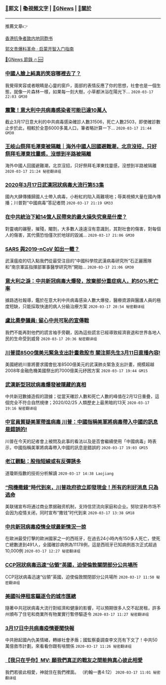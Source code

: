 ###  [:eagle:郭文](https://github.com/ourhimalayas/txt) | [:books:視頻文字](https://github.com/ourhimalayas/txt/blob/master/content/README.md) | [:newspaper:GNews](https://github.com/ourhimalayas/txt/blob/master/content/gnews/README.md) | [:pray:關於](https://github.com/ourhimalayas/home/tree/master/about)
---

推薦文章:point_right:

[香港抗争者致内地同胞书](https://github.com/ourhimalayas/news/blob/master/2019/08/a_letter_from_the_hong_kong_people.md)

[郭文贵爆料革命 · 启蒙开智入门指南](https://github.com/ourhimalayas/txt/issues/1)

[:newspaper:GNews 節錄 :fire: :new:](https://github.com/ourhimalayas/txt/blob/master/content/gnews/README.md) 



### [中國人臉上純真的笑容哪裡去了？](/content/gnews/1/README.md)

我覺得笑容或者眼睛是心靈的窗戶，面部的表情反應了你的思想，社會也是一個生態，就像一片森林一樣，如果每一刻大樹，小草都沐浴在陽光下...  `2020-03-17 22:03 GM30`

### [震驚！意大利中共病毒感染者可能已達10萬人](/content/gnews/2/README.md)

截止3月17日意大利的中共病毒感染確診人數31506，死亡人數2503，即使確診數止步於此，相較於全意6000多萬人口，筆者略計算一下...  `2020-03-17 21:44 GM30`

### [王岐山祭拜毛澤東被隔離｜海外中國人回國避難潮，北京沒招，只好祭拜毛澤東找靈感，沒想到半路被隔離](/content/gnews/3/README.md)

海外中國人回國避難潮，北京沒招，只好祭拜毛澤東找靈感，沒想到半路被隔離  `2020-03-17 21:24 秘密翻译组`

### [2020年3月17日武漢冠狀病毒大流行第53集](/content/gnews/4/README.md)

國內大肆傳播歸國人士帶入病毒，小粉紅的陷入兩難境地；辱美視頻大量在國內傳播；川普對“中國病毒”答記者問  `2020-03-17 21:19 GM33`

### [在中共統治下給14億人民帶來的最大損失究竟是什麼？](/content/gnews/5/README.md)

對靈魂的碾壓，摧殘，閹割，大多數人遠遠沒有意識到，其對社會的傷害，對每個人的傷害，其代價恐怕僅次於地球的毀滅...  `2020-03-17 21:06 GM30`

### [SARS 與2019-nCoV 如出一轍？](/content/gnews/6/README.md)

武漢瘟疫的切入點我們從最受注目的“中國科學院武漢病毒研究所”石正麗團隊和”南京軍區指揮部軍事醫學研究所”開始...  `2020-03-17 21:06 GM30`

### [意大利之淚：中共新冠病毒大爆發，放棄部分重症病人，約50%死亡率](/content/gnews/7/README.md)

據路透社報導，鑑於在意大利中共病毒感染人數大爆發，醫療資源與醫護人員的極度短缺，只能採取快速的病人分級治療方案  `2020-03-17 20:54 秘密翻译组`

### [盧比奧參議員: 留心中共可恥的宣傳戰](/content/gnews/8/README.md)

我們不能再對他們的謊言袖手旁觀，因為這些謊言已經導致經濟衰退和世界各地人民的生命受到威脅  `2020-03-17 20:36 秘密翻译组`

### [川普提8500億美元緊急支出計畫救股市 關注郭先生3月11日直播內容!](/content/gnews/9/README.md)

美國總統川普將要求國會批准8500億美元的武漢肺炎緊急支出計畫，規模超越2008年金融危機美國祭出的7000億美元紓困方案  `2020-03-17 19:44 GM15`

### [武漢新型冠狀病毒爆發被隱藏的真相](/content/gnews/10/README.md)

中共新冠數據造假的證據；從當天確診人數和死亡人數的峰值在2月12日重疊，這個完全不符合自然規律；2020/02/25 人類歷史上最黑暗的13天  `2020-03-17 19:16 秘密翻译组`

### [中官員質疑美軍帶進病毒 川普：中國指稱美軍將病毒帶入中國的訊息是錯誤的!](/content/gnews/11/README.md)

川普在今天的記者會上被問及此事的看法以及是否會繼續使用「中國病毒」時表示，中國指稱美軍將病毒帶入中國的訊息是錯誤的  `2020-03-17 19:03 GM15`

### [老江觀點：股指短線或有反彈誘多](/content/gnews/12/README.md)

道瓊斯指數的技術分析解讀  `2020-03-17 14:38 Laojiang`

### [“飛機撒錢”時代到來，川普政府欲立即發現金！所有的利好消息 只為逃命](/content/gnews/13/README.md)

美联储宣布将通过商业票据融资机制，支持信贷流向家庭和企业。努钦坚称市场不会因为疫情关闭，同时宣布“撒钱”时代到来  `2020-03-17 13:38 GM18`

### [中共新冠病毒疫情全球最新情況一掠](/content/gnews/14/README.md)

在歐洲最受打擊的歐洲國家之一的西班牙，在過去24小時內有150多人死亡，使死亡總數達到491人，全國確診病例為11178例，這是西班牙已知病例首次正式超過10,000例  `2020-03-17 12:27 秘密翻译组`

### [CCP冠狀病毒迅速“佔領”英國，迫使倫敦關閉部分公共場所](/content/gnews/15/README.md)

CCP冠狀病毒迅速“佔領”英國，迫使倫敦關閉部分公共場所  `2020-03-17 11:50 秘密翻译组`

### [美國叫停租客驅逐令的城市匯總](/content/gnews/16/README.md)

隨著中共冠狀病毒大流行對經濟和健康的影響，可以預期很多人交不起房租，許多州頒布了住宅和商業所有物業實行暫停驅逐令  `2020-03-17 11:27 秘密翻译组`

### [3月17日中共病毒疫情要聞快報](/content/gnews/17/README.md)

中共掀起國內仇美情緒，轉嫁社會矛盾；國監察委調查李文亮有下文了！中共50萬億救市計劃，來看看你跟有啥關係  `2020-03-17 11:26 秘密翻译组`

### [【我只在乎你】MV: 願我們真正的戰友之間能夠真心彼此相愛](/content/gnews/18/README.md)

我們若彼此相愛，神就住在我們裡面。 （約翰一書4:12）  `2020-03-17 11:01 秘密翻译组`

